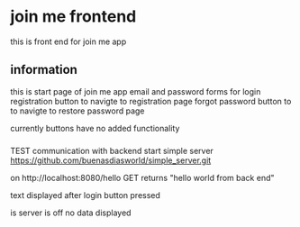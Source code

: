 # join me frontend

this is front end for join me app

## information

this is start page of join me app
email and password forms for login
registration button to navigte to registration page
forgot password button to to navigte to restore password page

currently buttons have no added functionality

###
TEST communication with backend
start simple server
https://github.com/buenasdiasworld/simple_server.git

on http://localhost:8080/hello GET returns "hello world from back end"

text displayed after login button pressed

is server is off no data displayed